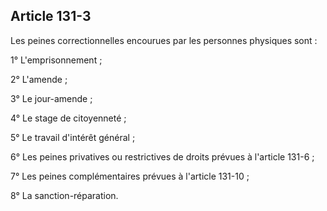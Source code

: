Article 131-3
----
Les peines correctionnelles encourues par les personnes physiques sont :

1° L'emprisonnement ;

2° L'amende ;

3° Le jour-amende ;

4° Le stage de citoyenneté ;

5° Le travail d'intérêt général ;

6° Les peines privatives ou restrictives de droits prévues à l'article 131-6 ;

7° Les peines complémentaires prévues à l'article 131-10 ;

8° La sanction-réparation.
